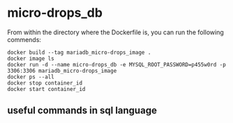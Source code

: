 # micro-drops_db

From within the directory where the Dockerfile is, you can run the following commends:

```shell
docker build --tag mariadb_micro-drops_image .
docker image ls
docker run -d --name micro-drops_db -e MYSQL_ROOT_PASSWORD=p455w0rd -p 3306:3306 mariadb_micro-drops_image
docker ps --all
docker stop container_id
docker start container_id
```

## useful commands in sql language

```text

```
